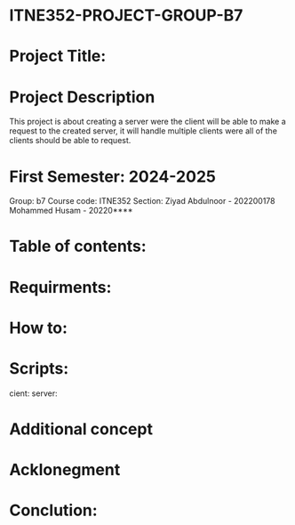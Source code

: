 # ITNE352-PROJECT-GROUP-B7

# Project Title:

# Project Description 
This project is about creating a server were the client will be able to make a request to the created server, it will handle multiple clients were all of the clients should be able to request. 

# First Semester: 2024-2025
Group: b7
Course code: ITNE352
Section: 
Ziyad Abdulnoor - 202200178
Mohammed Husam - 20220****

# Table of contents:

# Requirments: 

# How to: 

# Scripts: 
cient: 
server:

# Additional concept

# Acklonegment

# Conclution:


